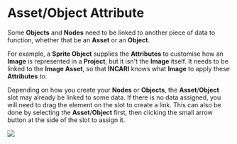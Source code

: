 # Asset/Object Attribute

Some **Objects** and **Nodes** need to be linked to another piece of data to function, whether that be an **Asset** or an **Object**.

For example, a **Sprite Object** supplies the **Attributes** to customise how an **Image** is represented in a **Project**, but it isn't the **Image** itself. It needs to be linked to the **Image Asset**, so that **INCARI** knows what **Image** to apply these **Attributes** _to_.

Depending on how you create your **Nodes** or **Objects**, the **Asset**/**Object** slot may already be linked to some data. If there is no data assigned, you will need to drag the element on the slot to create a link. This can also be done by selecting the **Asset**/**Object** first, then clicking the small arrow button at the side of the slot to assign it.

![](../../../.gitbook/assets/assetobjectslot2.gif)



